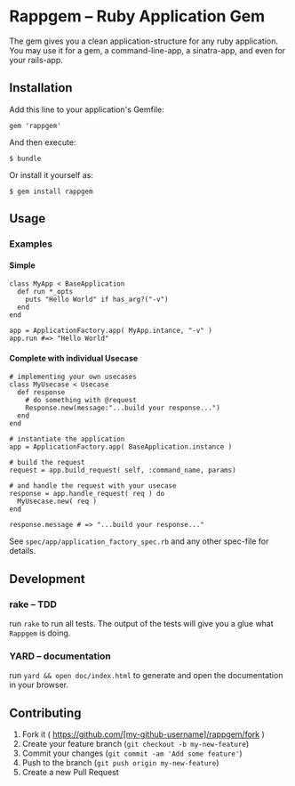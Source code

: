 # Rappgem – Ruby Application Gem

The gem gives you a clean application-structure for any ruby
application. You may use it for a gem, a command-line-app, a
sinatra-app, and even for your rails-app.

## Installation

Add this line to your application's Gemfile:

    gem 'rappgem'

And then execute:

    $ bundle

Or install it yourself as:

    $ gem install rappgem


## Usage

### Examples

#### Simple

    class MyApp < BaseApplication
      def run *_opts
        puts "Hello World" if has_arg?("-v")
      end
    end

    app = ApplicationFactory.app( MyApp.intance, "-v" )
    app.run #=> "Hello World"

#### Complete with individual Usecase

    # implementing your own usecases
    class MyUsecase < Usecase
      def response
        # do something with @request
        Response.new(message:"...build your response...")
      end
    end

    # instantiate the application
    app = ApplicationFactory.app( BaseApplication.instance )

    # build the request
    request = app.build_request( self, :command_name, params)

    # and handle the request with your usecase
    response = app.handle_request( req ) do
      MyUsecase.new( req )
    end

    response.message # => "...build your response..."


See `spec/app/application_factory_spec.rb` and any other spec-file for
details.


## Development

### rake – TDD

run `rake` to run all tests. The output of the tests will give
you a glue what `Rappgem` is doing.


### YARD – documentation

run `yard && open doc/index.html` to generate and open the documentation
in your browser.


## Contributing

1. Fork it ( https://github.com/[my-github-username]/rappgem/fork )
2. Create your feature branch (`git checkout -b my-new-feature`)
3. Commit your changes (`git commit -am 'Add some feature'`)
4. Push to the branch (`git push origin my-new-feature`)
5. Create a new Pull Request

